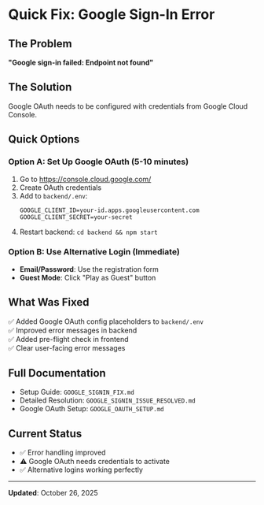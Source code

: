 # Quick Fix: Google Sign-In Error

## The Problem
**"Google sign-in failed: Endpoint not found"**

## The Solution
Google OAuth needs to be configured with credentials from Google Cloud Console.

## Quick Options

### Option A: Set Up Google OAuth (5-10 minutes)
1. Go to https://console.cloud.google.com/
2. Create OAuth credentials
3. Add to `backend/.env`:
   ```env
   GOOGLE_CLIENT_ID=your-id.apps.googleusercontent.com
   GOOGLE_CLIENT_SECRET=your-secret
   ```
4. Restart backend: `cd backend && npm start`

### Option B: Use Alternative Login (Immediate)
- **Email/Password**: Use the registration form
- **Guest Mode**: Click "Play as Guest" button

## What Was Fixed
✅ Added Google OAuth config placeholders to `backend/.env`  
✅ Improved error messages in backend  
✅ Added pre-flight check in frontend  
✅ Clear user-facing error messages  

## Full Documentation
- Setup Guide: `GOOGLE_SIGNIN_FIX.md`
- Detailed Resolution: `GOOGLE_SIGNIN_ISSUE_RESOLVED.md`
- Google OAuth Setup: `GOOGLE_OAUTH_SETUP.md`

## Current Status
- ✅ Error handling improved
- ⚠️ Google OAuth needs credentials to activate
- ✅ Alternative logins working perfectly

---
**Updated**: October 26, 2025
